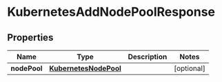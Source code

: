 

# KubernetesAddNodePoolResponse


## Properties

| Name | Type | Description | Notes |
|------------ | ------------- | ------------- | -------------|
|**nodePool** | [**KubernetesNodePool**](KubernetesNodePool.md) |  |  [optional] |



